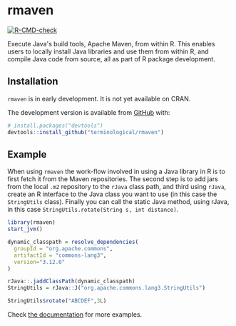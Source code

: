 # rmaven

<!-- badges: start -->
[![R-CMD-check](https://github.com/terminological/rmaven/actions/workflows/R-CMD-check.yaml/badge.svg)](https://github.com/terminological/rmaven/actions/workflows/R-CMD-check.yaml)
<!-- badges: end -->

Execute Java's build tools, Apache Maven, from within R. This enables users to locally install Java libraries and use them from within R, and compile Java code from source, all as part
of R package development.

## Installation

`rmaven` is in early development. It is not yet available on CRAN.

The development version is available from [GitHub](https://github.com/)
with:

``` r
# install.packages("devtools")
devtools::install_github("terminological/rmaven")
```

## Example

When using `rmaven` the work-flow involved in using a Java library in R is to first fetch it from the Maven repositories. 
The second step is to add jars from the local `.m2` repository to the `rJava` class path, and 
third using `rJava`, create an R interface to the Java class you want to use (in this case the `StringUtils` class). 
Finally you can call the static Java method, using rJava, in this case `StringUtils.rotate(String s, int distance)`.

```R
library(rmaven)
start_jvm()

dynamic_classpath = resolve_dependencies(
  groupId = "org.apache.commons", 
  artifactId = "commons-lang3", 
  version="3.12.0"
)

rJava::.jaddClassPath(dynamic_classpath)
StringUtils = rJava::J("org.apache.commons.lang3.StringUtils")

StringUtils$rotate("ABCDEF",3L)
```

Check [the documentation](https://terminological.github.io/rmaven/) for more examples.
